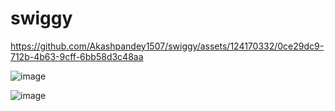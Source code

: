 # swiggy


https://github.com/Akashpandey1507/swiggy/assets/124170332/0ce29dc9-712b-4b63-9cff-6bb58d3c48aa

![image](https://github.com/Akashpandey1507/swiggy/assets/124170332/41b3e41e-23af-458d-8f4c-2cbe56967c58)


![image](https://github.com/Akashpandey1507/swiggy/assets/124170332/4f43d27d-c34b-493f-9612-874ba41efd3d)

